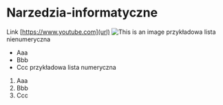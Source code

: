 # Narzedzia-informatyczne
Link [https://www.youtube.com](url)
![This is an image](https://myoctocat.com/assets/images/base-octocat.svg)
przykładowa lista nienumeryczna
- Aaa
- Bbb
- Ccc
przykładowa lista numeryczna
1. Aaa
2. Bbb
3. Ccc
